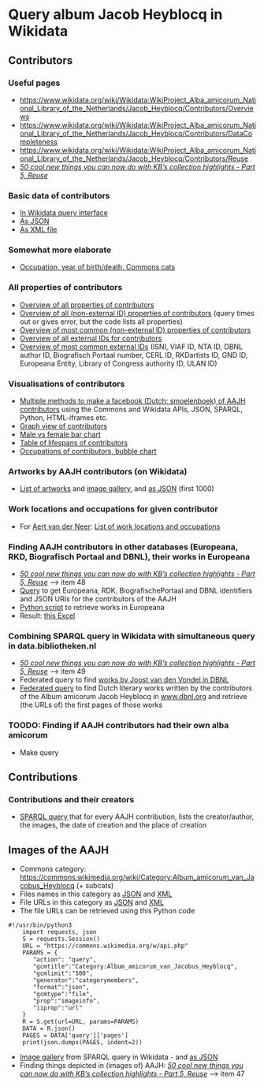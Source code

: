 # Query album Jacob Heyblocq in Wikidata

## Contributors

### Useful pages
* https://www.wikidata.org/wiki/Wikidata:WikiProject_Alba_amicorum_National_Library_of_the_Netherlands/Jacob_Heyblocq/Contributors/Overviews
* https://www.wikidata.org/wiki/Wikidata:WikiProject_Alba_amicorum_National_Library_of_the_Netherlands/Jacob_Heyblocq/Contributors/DataCompleteness
* https://www.wikidata.org/wiki/Wikidata:WikiProject_Alba_amicorum_National_Library_of_the_Netherlands/Jacob_Heyblocq/Contributors/Reuse
* _[50 cool new things you can now do with KB’s collection highlights - Part 5, Reuse](https://kbnlwikimedia.github.io/KBCollectionHighlights/stories/Cool%20new%20things%20you%20can%20now%20do%20with%20the%20KB's%20collection%20highlights/Part%205%2C%20Reuse.html)_

### Basic data of contributors
* [In Wikidata query interface](https://w.wiki/497z) 
* [As JSON](https://query.wikidata.org/sparql?query=SELECT%20DISTINCT%20%3Fperson%20%3FpersonLabel%20%3FpersonDescription%20%3Fgender%20%3Fimage%20WHERE%20{%20%0A%20%20%3Fperson%20wdt%3AP31%20wd%3AQ5%3B%0A%20%20%20%20%20%20%20%20%20%20wdt%3AP21%20%3Fgender%3B%0A%20%20%20%20%20%20%20%20%20%20wdt%3AP3919%20wd%3AQ72752496.%20%23%20contributed%20to%20creative%20work%20(P3919)%20Album%20amicorum%20of%20Jacob%20Heyblocq%20(Q72752496)%0A%20%20OPTIONAL{%3Fperson%20wdt%3AP18%20%3Fimage.}%0A%20%20SERVICE%20wikibase%3Alabel%20{%20bd%3AserviceParam%20wikibase%3Alanguage%20%22en%2Cnl%22.%20}%0A%20%20%20%0A}%20%0AORDER%20BY%20%3Fperson&format=json)
* [As XML file](https://query.wikidata.org/sparql?query=SELECT%20DISTINCT%20%3Fperson%20%3FpersonLabel%20%3FpersonDescription%20%3Fgender%20%3Fimage%20WHERE%20{%20%0A%20%20%3Fperson%20wdt%3AP31%20wd%3AQ5%3B%0A%20%20%20%20%20%20%20%20%20%20wdt%3AP21%20%3Fgender%3B%0A%20%20%20%20%20%20%20%20%20%20wdt%3AP3919%20wd%3AQ72752496.%20%23%20contributed%20to%20creative%20work%20(P3919)%20Album%20amicorum%20of%20Jacob%20Heyblocq%20(Q72752496)%0A%20%20OPTIONAL{%3Fperson%20wdt%3AP18%20%3Fimage.}%0A%20%20SERVICE%20wikibase%3Alabel%20{%20bd%3AserviceParam%20wikibase%3Alanguage%20%22en%2Cnl%22.%20}%0A%20%20%20%0A}%20%0AORDER%20BY%20%3Fperson&format=xml)

### Somewhat more elaborate 
* [Occupation, year of birth/death, Commons cats](https://w.wiki/498z)

### All properties of contributors
* [Overview of all properties of contributors](https://w.wiki/F7u)
* [Overview of all (non-external ID) properties of contributors](https://query.wikidata.org/#%23Overview%20of%20all%20non-external%20ID%20properties%20of%20contributors%20the%20AA%20JH%0ASELECT%20DISTINCT%20%2a%0A%0AWHERE%20%7B%20%0A%20%20BIND%28wd%3AQ72752496%20as%20%3Falbum%29%0A%20%20%3Falbum%20wdt%3AP767%20%3Fcontributor.%0A%0AOPTIONAL%7B%3Fcontributor%20wdt%3AP31%20%3Fp31.%7D%20%23instance%20of%0AOPTIONAL%7B%3Fcontributor%20wdt%3AP101%20%3Fp101.%7D%20%23field%20of%20work%0AOPTIONAL%7B%3Fcontributor%20wdt%3AP103%20%3Fp103.%7D%20%23native%20language%0AOPTIONAL%7B%3Fcontributor%20wdt%3AP106%20%3Fp106.%7D%20%23occupation%0AOPTIONAL%7B%3Fcontributor%20wdt%3AP108%20%3Fp108.%7D%20%23employer%0AOPTIONAL%7B%3Fcontributor%20wdt%3AP109%20%3Fp109.%7D%20%23signature%0AOPTIONAL%7B%3Fcontributor%20wdt%3AP119%20%3Fp119.%7D%20%23place%20of%20burial%0AOPTIONAL%7B%3Fcontributor%20wdt%3AP135%20%3Fp135.%7D%20%23movement%0AOPTIONAL%7B%3Fcontributor%20wdt%3AP136%20%3Fp136.%7D%20%23genre%0AOPTIONAL%7B%3Fcontributor%20wdt%3AP140%20%3Fp140.%7D%20%23religion%0AOPTIONAL%7B%3Fcontributor%20wdt%3AP172%20%3Fp172.%7D%20%23ethnic%20group%0AOPTIONAL%7B%3Fcontributor%20wdt%3AP18%20%3Fp18.%7D%20%23image%0AOPTIONAL%7B%3Fcontributor%20wdt%3AP184%20%3Fp184.%7D%20%23doctoral%20advisor%0AOPTIONAL%7B%3Fcontributor%20wdt%3AP185%20%3Fp185.%7D%20%23doctoral%20student%0AOPTIONAL%7B%3Fcontributor%20wdt%3AP19%20%3Fp19.%7D%20%23place%20of%20birth%0AOPTIONAL%7B%3Fcontributor%20wdt%3AP20%20%3Fp20.%7D%20%23place%20of%20death%0AOPTIONAL%7B%3Fcontributor%20wdt%3AP21%20%3Fp21.%7D%20%23sex%20or%20gender%0AOPTIONAL%7B%3Fcontributor%20wdt%3AP22%20%3Fp22.%7D%20%23father%0AOPTIONAL%7B%3Fcontributor%20wdt%3AP25%20%3Fp25.%7D%20%23mother%0AOPTIONAL%7B%3Fcontributor%20wdt%3AP26%20%3Fp26.%7D%20%23spouse%0AOPTIONAL%7B%3Fcontributor%20wdt%3AP27%20%3Fp27.%7D%20%23country%20of%20citizenship%0AOPTIONAL%7B%3Fcontributor%20wdt%3AP39%20%3Fp39.%7D%20%23position%20held%0AOPTIONAL%7B%3Fcontributor%20wdt%3AP40%20%3Fp40.%7D%20%23child%0AOPTIONAL%7B%3Fcontributor%20wdt%3AP69%20%3Fp69.%7D%20%23educated%20at%0AOPTIONAL%7B%3Fcontributor%20wdt%3AP91%20%3Fp91.%7D%20%23sexual%20orientation%0AOPTIONAL%7B%3Fcontributor%20wdt%3AP1038%20%3Fp1038.%7D%20%23relative%0AOPTIONAL%7B%3Fcontributor%20wdt%3AP1066%20%3Fp1066.%7D%20%23student%20of%0AOPTIONAL%7B%3Fcontributor%20wdt%3AP1299%20%3Fp1299.%7D%20%23depicted%20by%0AOPTIONAL%7B%3Fcontributor%20wdt%3AP1303%20%3Fp1303.%7D%20%23instrument%0AOPTIONAL%7B%3Fcontributor%20wdt%3AP1317%20%3Fp1317.%7D%20%23floruit%0AOPTIONAL%7B%3Fcontributor%20wdt%3AP1343%20%3Fp1343.%7D%20%23described%20by%20source%0AOPTIONAL%7B%3Fcontributor%20wdt%3AP1412%20%3Fp1412.%7D%20%23languages%20spoken%2C%20written%20or%20signed%0AOPTIONAL%7B%3Fcontributor%20wdt%3AP1472%20%3Fp1472.%7D%20%23Commons%20Creator%20page%0AOPTIONAL%7B%3Fcontributor%20wdt%3AP1477%20%3Fp1477.%7D%20%23birth%20name%0AOPTIONAL%7B%3Fcontributor%20wdt%3AP1559%20%3Fp1559.%7D%20%23name%20in%20native%20language%0AOPTIONAL%7B%3Fcontributor%20wdt%3AP1636%20%3Fp1636.%7D%20%23date%20of%20baptism%20in%20early%20childhood%0AOPTIONAL%7B%3Fcontributor%20wdt%3AP1813%20%3Fp1813.%7D%20%23short%20name%0AOPTIONAL%7B%3Fcontributor%20wdt%3AP1889%20%3Fp1889.%7D%20%23different%20from%0AOPTIONAL%7B%3Fcontributor%20wdt%3AP1971%20%3Fp1971.%7D%20%23number%20of%20children%0AOPTIONAL%7B%3Fcontributor%20wdt%3AP2579%20%3Fp2579.%7D%20%23studied%20by%0AOPTIONAL%7B%3Fcontributor%20wdt%3AP279%20%3Fp279.%7D%20%23subclass%20of%0AOPTIONAL%7B%3Fcontributor%20wdt%3AP3373%20%3Fp3373.%7D%20%23sibling%0AOPTIONAL%7B%3Fcontributor%20wdt%3AP3919%20%3Fp3919.%7D%20%23contributed%20to%20creative%20work%0AOPTIONAL%7B%3Fcontributor%20wdt%3AP443%20%3Fp443.%7D%20%23pronunciation%20audio%0AOPTIONAL%7B%3Fcontributor%20wdt%3AP451%20%3Fp451.%7D%20%23partner%0AOPTIONAL%7B%3Fcontributor%20wdt%3AP463%20%3Fp463.%7D%20%23member%20of%0AOPTIONAL%7B%3Fcontributor%20wdt%3AP512%20%3Fp512.%7D%20%23academic%20degree%0AOPTIONAL%7B%3Fcontributor%20wdt%3AP551%20%3Fp551.%7D%20%23residence%0AOPTIONAL%7B%3Fcontributor%20wdt%3AP569%20%3Fp569.%7D%20%23date%20of%20birth%0AOPTIONAL%7B%3Fcontributor%20wdt%3AP570%20%3Fp570.%7D%20%23date%20of%20death%0AOPTIONAL%7B%3Fcontributor%20wdt%3AP6275%20%3Fp6275.%7D%20%23copyright%20representative%0AOPTIONAL%7B%3Fcontributor%20wdt%3AP6379%20%3Fp6379.%7D%20%23has%20works%20in%20the%20collection%0AOPTIONAL%7B%3Fcontributor%20wdt%3AP734%20%3Fp734.%7D%20%23family%20name%0AOPTIONAL%7B%3Fcontributor%20wdt%3AP735%20%3Fp735.%7D%20%23given%20name%0AOPTIONAL%7B%3Fcontributor%20wdt%3AP7763%20%3Fp7763.%7D%20%23copyright%20status%20as%20a%20creator%0AOPTIONAL%7B%3Fcontributor%20wdt%3AP800%20%3Fp800.%7D%20%23notable%20work%0AOPTIONAL%7B%3Fcontributor%20wdt%3AP802%20%3Fp802.%7D%20%23student%0AOPTIONAL%7B%3Fcontributor%20wdt%3AP910%20%3Fp910.%7D%20%23topic%27s%20main%20category%0AOPTIONAL%7B%3Fcontributor%20wdt%3AP935%20%3Fp935.%7D%20%23Commons%20gallery%0AOPTIONAL%7B%3Fcontributor%20wdt%3AP937%20%3Fp937.%7D%20%23work%20location%0AOPTIONAL%7B%3Fcontributor%20wdt%3AP973%20%3Fp973.%7D%20%23described%20at%20URL%0AOPTIONAL%7B%3Fcontributor%20wdt%3AP373%20%3Fp373.%7D%20%23Commons%20category%0A%0A%0A%20%20SERVICE%20wikibase%3Alabel%20%7B%20bd%3AserviceParam%20wikibase%3Alanguage%20%22en%22.%7D%0A%0A%7D%20%0AORDER%20BY%20%3Fcontributor%20) (query times out or gives error, but the code lists all properties)
* [Overview of most common (non-external ID) properties of contributors](https://query.wikidata.org/#%23Overview%20of%20most%20relevant%20%28non-external%20ID%29%20properties%20of%20contributors%20the%20AA%20JH%0ASELECT%20DISTINCT%20%3Fcontributor%20%3FcontributorLabel%0A%28GROUP_CONCAT%28DISTINCT%20%3Fp31Label%20%20%3B%20separator%20%3D%20%22%20--%20%22%29%20as%20%3FisA%29%0A%23%28GROUP_CONCAT%28DISTINCT%20%3Fp279Label%20%20%3B%20separator%20%3D%20%22%20--%20%22%29%20as%20%3FsubclassOf%29%20%0A%28GROUP_CONCAT%28DISTINCT%20%3Fp21Label%20%20%3B%20separator%20%3D%20%22%20--%20%22%29%20as%20%3Fgender%29%0A%28GROUP_CONCAT%28DISTINCT%20%3Fp27Label%20%20%3B%20separator%20%3D%20%22%20--%20%22%29%20as%20%3Fcountry%29%20%20%0A%28GROUP_CONCAT%28DISTINCT%20%3Fp1559Label%20%20%3B%20separator%20%3D%20%22%20--%20%22%29%20as%20%3FnameNative%29%20%20%0A%28GROUP_CONCAT%28DISTINCT%20%3Fp569Label%20%20%3B%20separator%20%3D%20%22%20--%20%22%29%20as%20%3Fbirthdate%29%20%0A%28GROUP_CONCAT%28DISTINCT%20%3Fp570Label%20%20%3B%20separator%20%3D%20%22%20--%20%22%29%20as%20%3Fdeathdate%29%20%0A%28GROUP_CONCAT%28DISTINCT%20%3Fp19Label%20%20%3B%20separator%20%3D%20%22%20--%20%22%29%20as%20%3Fbirthplace%29%0A%28GROUP_CONCAT%28DISTINCT%20%3Fp20Label%20%20%3B%20separator%20%3D%20%22%20--%20%22%29%20as%20%3Fdeathplace%29%20%0A%28GROUP_CONCAT%28DISTINCT%20%3Fp3919Label%20%20%3B%20separator%20%3D%20%22%20--%20%22%29%20as%20%3FcontributedToCreativeWork%29%20%20%0A%28GROUP_CONCAT%28DISTINCT%20%3Fp973Label%20%20%3B%20separator%20%3D%20%22%20--%20%22%29%20as%20%3FdescribedAtURL%29%20%20%0A%0A%0AWHERE%20%7B%20%0A%20%20BIND%28wd%3AQ72752496%20as%20%3Falbum%29%0A%20%20%3Falbum%20wdt%3AP767%20%3Fcontributor.%0A%0AOPTIONAL%7B%3Fcontributor%20wdt%3AP31%20%3Fp31.%7D%20%23instance%20of%0A%23OPTIONAL%7B%3Fcontributor%20wdt%3AP279%20%3Fp279.%7D%20%23subclass%20of%20%20%0AOPTIONAL%7B%3Fcontributor%20wdt%3AP21%20%3Fp21.%7D%20%23sex%20or%20gender%0AOPTIONAL%7B%3Fcontributor%20wdt%3AP27%20%3Fp27.%7D%20%23country%20of%20citizenship%0AOPTIONAL%7B%3Fcontributor%20wdt%3AP1559%20%3Fp1559.%7D%20%23name%20in%20native%20language%0AOPTIONAL%7B%3Fcontributor%20wdt%3AP569%20%3Fp569.%7D%20%23date%20of%20birth%0AOPTIONAL%7B%3Fcontributor%20wdt%3AP570%20%3Fp570.%7D%20%23date%20of%20death%20%20%0AOPTIONAL%7B%3Fcontributor%20wdt%3AP19%20%3Fp19.%7D%20%23place%20of%20birth%0AOPTIONAL%7B%3Fcontributor%20wdt%3AP20%20%3Fp20.%7D%20%23place%20of%20death%0AOPTIONAL%7B%3Fcontributor%20wdt%3AP3919%20%3Fp3919.%7D%20%23contributed%20to%20creative%20work%0AOPTIONAL%7B%3Fcontributor%20wdt%3AP973%20%3Fp973.%7D%20%23described%20at%20URL%20%20%0A%0A%23The%20properties%20below%20are%20less%20relevant%20for%20now%0A%20%20%0A%23OPTIONAL%7B%3Fcontributor%20wdt%3AP1477%20%3Fp1477.%7D%20%23birth%20name%0A%23OPTIONAL%7B%3Fcontributor%20wdt%3AP91%20%3Fp91.%7D%20%23sexual%20orientation%0A%23OPTIONAL%7B%3Fcontributor%20wdt%3AP1636%20%3Fp1636.%7D%20%23date%20of%20baptism%20in%20early%20childhood%0A%23OPTIONAL%7B%3Fcontributor%20wdt%3AP119%20%3Fp119.%7D%20%23place%20of%20burial%0A%23OPTIONAL%7B%3Fcontributor%20wdt%3AP734%20%3Fp734.%7D%20%23family%20name%0A%23OPTIONAL%7B%3Fcontributor%20wdt%3AP735%20%3Fp735.%7D%20%23given%20name%0A%0A%23OPTIONAL%7B%3Fcontributor%20wdt%3AP1813%20%3Fp1813.%7D%20%23short%20name%0A%23OPTIONAL%7B%3Fcontributor%20wdt%3AP109%20%3Fp109.%7D%20%23signature%0A%23OPTIONAL%7B%3Fcontributor%20wdt%3AP443%20%3Fp443.%7D%20%23pronunciation%20audio%0A%20%20%0A%23OPTIONAL%7B%3Fcontributor%20wdt%3AP103%20%3Fp103.%7D%20%23native%20language%0A%23OPTIONAL%7B%3Fcontributor%20wdt%3AP1412%20%3Fp1412.%7D%20%23languages%20spoken%2C%20written%20or%20signed%20%20%0A%0A%23OPTIONAL%7B%3Fcontributor%20wdt%3AP22%20%3Fp22.%7D%20%23father%0A%23OPTIONAL%7B%3Fcontributor%20wdt%3AP25%20%3Fp25.%7D%20%23mother%0A%23OPTIONAL%7B%3Fcontributor%20wdt%3AP26%20%3Fp26.%7D%20%23spouse%20%20%0A%23OPTIONAL%7B%3Fcontributor%20wdt%3AP40%20%3Fp40.%7D%20%23child%0A%23OPTIONAL%7B%3Fcontributor%20wdt%3AP1971%20%3Fp1971.%7D%20%23number%20of%20children%20%20%0A%23OPTIONAL%7B%3Fcontributor%20wdt%3AP3373%20%3Fp3373.%7D%20%23sibling%0A%23OPTIONAL%7B%3Fcontributor%20wdt%3AP451%20%3Fp451.%7D%20%23partner%0A%23OPTIONAL%7B%3Fcontributor%20wdt%3AP1038%20%3Fp1038.%7D%20%23relative%0A%20%20%0A%23OPTIONAL%7B%3Fcontributor%20wdt%3AP551%20%3Fp551.%7D%20%23residence%20%20%0A%20%20%0A%23OPTIONAL%7B%3Fcontributor%20wdt%3AP101%20%3Fp101.%7D%20%23field%20of%20work%0A%23OPTIONAL%7B%3Fcontributor%20wdt%3AP106%20%3Fp106.%7D%20%23occupation%0A%23OPTIONAL%7B%3Fcontributor%20wdt%3AP108%20%3Fp108.%7D%20%23employer%0A%23OPTIONAL%7B%3Fcontributor%20wdt%3AP39%20%3Fp39.%7D%20%23position%20held%0A%23OPTIONAL%7B%3Fcontributor%20wdt%3AP937%20%3Fp937.%7D%20%23work%20location%0A%0A%23OPTIONAL%7B%3Fcontributor%20wdt%3AP135%20%3Fp135.%7D%20%23movement%0A%23OPTIONAL%7B%3Fcontributor%20wdt%3AP136%20%3Fp136.%7D%20%23genre%0A%23OPTIONAL%7B%3Fcontributor%20wdt%3AP140%20%3Fp140.%7D%20%23religion%0A%23OPTIONAL%7B%3Fcontributor%20wdt%3AP172%20%3Fp172.%7D%20%23ethnic%20group%0A%23OPTIONAL%7B%3Fcontributor%20wdt%3AP463%20%3Fp463.%7D%20%23member%20of%0A%0A%23OPTIONAL%7B%3Fcontributor%20wdt%3AP69%20%3Fp69.%7D%20%23educated%20at%0A%23OPTIONAL%7B%3Fcontributor%20wdt%3AP512%20%3Fp512.%7D%20%23academic%20degree%0A%23OPTIONAL%7B%3Fcontributor%20wdt%3AP184%20%3Fp184.%7D%20%23doctoral%20advisor%0A%23OPTIONAL%7B%3Fcontributor%20wdt%3AP185%20%3Fp185.%7D%20%23doctoral%20student%0A%23OPTIONAL%7B%3Fcontributor%20wdt%3AP1066%20%3Fp1066.%7D%20%23student%20of%0A%23OPTIONAL%7B%3Fcontributor%20wdt%3AP802%20%3Fp802.%7D%20%23student%0A%0A%23OPTIONAL%7B%3Fcontributor%20wdt%3AP1343%20%3Fp1343.%7D%20%23described%20by%20source%20%20%0A%23OPTIONAL%7B%3Fcontributor%20wdt%3AP1299%20%3Fp1299.%7D%20%23depicted%20by%0A%23OPTIONAL%7B%3Fcontributor%20wdt%3AP2579%20%3Fp2579.%7D%20%23studied%20by%0A%0A%23OPTIONAL%7B%3Fcontributor%20wdt%3AP1317%20%3Fp1317.%7D%20%23floruit%0A%23OPTIONAL%7B%3Fcontributor%20wdt%3AP800%20%3Fp800.%7D%20%23notable%20work%0A%0A%23OPTIONAL%7B%3Fcontributor%20wdt%3AP6275%20%3Fp6275.%7D%20%23copyright%20representative%0A%23OPTIONAL%7B%3Fcontributor%20wdt%3AP6379%20%3Fp6379.%7D%20%23has%20works%20in%20the%20collection%0A%23OPTIONAL%7B%3Fcontributor%20wdt%3AP7763%20%3Fp7763.%7D%20%23copyright%20status%20as%20a%20creator%0A%0A%23OPTIONAL%7B%3Fcontributor%20wdt%3AP1303%20%3Fp1303.%7D%20%23instrument%20%20%0A%20%20%0A%23OPTIONAL%7B%3Fcontributor%20wdt%3AP910%20%3Fp910.%7D%20%23topic%27s%20main%20category%0A%23OPTIONAL%7B%3Fcontributor%20wdt%3AP1889%20%3Fp1889.%7D%20%23different%20from%0A%20%20%0A%23OPTIONAL%7B%3Fcontributor%20wdt%3AP1472%20%3Fp1472.%7D%20%23Commons%20Creator%20page%20%20%0A%23OPTIONAL%7B%3Fcontributor%20wdt%3AP373%20%3Fp373.%7D%20%23Commons%20category%0A%23OPTIONAL%7B%3Fcontributor%20wdt%3AP935%20%3Fp935.%7D%20%23Commons%20gallery%20%20%0A%0A%0ASERVICE%20wikibase%3Alabel%20%7B%20bd%3AserviceParam%20wikibase%3Alanguage%20%22%5BAUTO_LANGUAGE%5D%2Cen%22.%20%0A%20%20%20%20%20%20%20%20%20%20%20%20%20%20%20%20%20%20%20%20%20%20%20%20%3Fcontributor%20rdfs%3Alabel%20%3FcontributorLabel.%0A%20%20%20%20%20%20%20%20%20%20%20%20%20%20%20%20%20%20%20%20%20%20%20%20%3Fp31%20rdfs%3Alabel%20%3Fp31Label.%20%23instance%20of%0A%20%20%20%20%20%20%20%20%20%20%20%20%20%20%20%20%20%20%20%20%20%20%20%20%3Fp279%20rdfs%3Alabel%20%3Fp279Label.%20%23subclass%20of%20%20%0A%20%20%20%20%20%20%20%20%20%20%20%20%20%20%20%20%20%20%20%20%20%20%20%20%3Fp21%20rdfs%3Alabel%20%3Fp21Label.%20%23sex%20or%20gender%0A%20%20%20%20%20%20%20%20%20%20%20%20%20%20%20%20%20%20%20%20%20%20%20%20%3Fp18%20rdfs%3Alabel%20%3Fp18Label.%20%23image%0A%20%20%20%20%20%20%20%20%20%20%20%20%20%20%20%20%20%20%20%20%20%20%20%20%3Fp27%20rdfs%3Alabel%20%3Fp27Label.%20%23country%20of%20citizenship%0A%20%20%20%20%20%20%20%20%20%20%20%20%20%20%20%20%20%20%20%20%20%20%20%20%3Fp1559%20rdfs%3Alabel%20%3Fp1559Label.%20%23name%20in%20native%20language%0A%20%20%20%20%20%20%20%20%20%20%20%20%20%20%20%20%20%20%20%20%20%20%20%20%3Fp569%20rdfs%3Alabel%20%3Fp569Label.%20%23date%20of%20birth%0A%20%20%20%20%20%20%20%20%20%20%20%20%20%20%20%20%20%20%20%20%20%20%20%20%3Fp570%20rdfs%3Alabel%20%3Fp570Label.%20%23date%20of%20death%20%20%0A%20%20%20%20%20%20%20%20%20%20%20%20%20%20%20%20%20%20%20%20%20%20%20%20%3Fp19%20rdfs%3Alabel%20%3Fp19Label.%20%23place%20of%20birth%0A%20%20%20%20%20%20%20%20%20%20%20%20%20%20%20%20%20%20%20%20%20%20%20%20%3Fp20%20rdfs%3Alabel%20%3Fp20Label.%20%23place%20of%20death%0A%20%20%20%20%20%20%20%20%20%20%20%20%20%20%20%20%20%20%20%20%20%20%20%20%3Fp3919%20rdfs%3Alabel%20%3Fp3919Label.%20%23contributed%20to%20creative%20work%0A%20%20%20%20%20%20%20%20%20%20%20%20%20%20%20%20%20%20%20%20%20%20%20%20%3Fp973%20rdfs%3Alabel%20%3Fp973Label.%20%23described%20at%20URL%20%0A%20%20%20%20%20%20%20%20%20%20%20%20%20%20%20%20%20%20%20%20%20%20%20%20%20%7D%0A%0A%7D%20%0AGROUP%20BY%20%3Fcontributor%20%3FcontributorLabel%0AORDER%20BY%20%3Fcontributor%20)
* [Overview of all external IDs for contributors](https://query.wikidata.org/#%23Overview%20of%20all%20registered%20external%20identifier%20values%20for%20contributors%20to%20the%20AA%20JH%0ASELECT%20DISTINCT%20%2a%0AWHERE%20%7B%20%0A%20%20BIND%28wd%3AQ72752496%20as%20%3Falbum%29%0A%20%20%3Falbum%20wdt%3AP767%20%3Fcontributor.%0A%20%20%23MINUS%20%7B%3Fcontributor%20wdt%3AP1006%20%2206866558X%22%7D%20%23Excluding%20Rembrandt%0A%0A%20%20OPTIONAL%7B%3Fcontributor%20wdt%3AP213%20%3F213.%7D%20%23ISNI%0A%20%20OPTIONAL%7B%3Fcontributor%20wdt%3AP214%20%3F214.%7D%20%23VIAF%20ID%0A%20%20OPTIONAL%7B%3Fcontributor%20wdt%3AP227%20%3F227.%7D%20%23GND%20ID%0A%20%20OPTIONAL%7B%3Fcontributor%20wdt%3AP244%20%3F244.%7D%20%23Library%20of%20Congress%20authority%20ID%0A%20%20OPTIONAL%7B%3Fcontributor%20wdt%3AP245%20%3F245.%7D%20%23ULAN%20ID%0A%20%20OPTIONAL%7B%3Fcontributor%20wdt%3AP1005%20%3F1005.%7D%20%23Portuguese%20National%20Library%20ID%0A%20%20OPTIONAL%7B%3Fcontributor%20wdt%3AP1006%20%3F1006.%7D%20%23NTA%20ID%0A%20%20OPTIONAL%7B%3Fcontributor%20wdt%3AP1015%20%3F1015.%7D%20%23NORAF%20ID%0A%20%20OPTIONAL%7B%3Fcontributor%20wdt%3AP1017%20%3F1017.%7D%20%23BAV%20ID%0A%20%20OPTIONAL%7B%3Fcontributor%20wdt%3AP1138%20%3F1138.%7D%20%23Kunstindeks%20Danmark%20Artist%20ID%0A%20%20OPTIONAL%7B%3Fcontributor%20wdt%3AP1150%20%3F1150.%7D%20%23Regensburg%20Classification%0A%20%20OPTIONAL%7B%3Fcontributor%20wdt%3AP1207%20%3F1207.%7D%20%23NUKAT%20ID%0A%20%20OPTIONAL%7B%3Fcontributor%20wdt%3AP1233%20%3F1233.%7D%20%23ISFDB%20author%20ID%0A%20%20OPTIONAL%7B%3Fcontributor%20wdt%3AP1248%20%3F1248.%7D%20%23KulturNav-ID%0A%20%20OPTIONAL%7B%3Fcontributor%20wdt%3AP1263%20%3F1263.%7D%20%23NNDB%20people%20ID%0A%20%20OPTIONAL%7B%3Fcontributor%20wdt%3AP1273%20%3F1273.%7D%20%23CANTIC%20ID%0A%20%20OPTIONAL%7B%3Fcontributor%20wdt%3AP1280%20%3F1280.%7D%20%23CONOR%20ID%0A%20%20OPTIONAL%7B%3Fcontributor%20wdt%3AP1296%20%3F1296.%7D%20%23Gran%20Enciclop%C3%A8dia%20Catalana%20ID%0A%20%20OPTIONAL%7B%3Fcontributor%20wdt%3AP1315%20%3F1315.%7D%20%23NLA%20Trove%20ID%0A%20%20OPTIONAL%7B%3Fcontributor%20wdt%3AP1367%20%3F1367.%7D%20%23Art%20UK%20artist%20ID%0A%20%20OPTIONAL%7B%3Fcontributor%20wdt%3AP1415%20%3F1415.%7D%20%23Oxford%20Dictionary%20of%20National%20Biography%20ID%0A%20%20OPTIONAL%7B%3Fcontributor%20wdt%3AP1417%20%3F1417.%7D%20%23Encyclop%C3%A6dia%20Britannica%20Online%20ID%0A%20%20OPTIONAL%7B%3Fcontributor%20wdt%3AP1422%20%3F1422.%7D%20%23Sandrart.net%20person%20ID%0A%20%20OPTIONAL%7B%3Fcontributor%20wdt%3AP1430%20%3F1430.%7D%20%23OpenPlaques%20subject%20ID%0A%20%20OPTIONAL%7B%3Fcontributor%20wdt%3AP1463%20%3F1463.%7D%20%23PRDL%20Author%20ID%0A%20%20OPTIONAL%7B%3Fcontributor%20wdt%3AP1473%20%3F1473.%7D%20%23Nupill%20Literatura%20Digital%20-%20Author%0A%20%20OPTIONAL%7B%3Fcontributor%20wdt%3AP1556%20%3F1556.%7D%20%23zbMATH%20author%20ID%0A%20%20OPTIONAL%7B%3Fcontributor%20wdt%3AP1580%20%20%3F1580.%7D%23University%20of%20Barcelona%20authority%20ID%0A%20%20OPTIONAL%7B%3Fcontributor%20wdt%3AP1615%20%3F1615.%7D%20%23CLARA-ID%0A%20%20OPTIONAL%7B%3Fcontributor%20wdt%3AP1695%20%3F1695.%7D%20%23NLPID%20%28unique%29%0A%20%20OPTIONAL%7B%3Fcontributor%20wdt%3AP1711%20%3F1711.%7D%20%23British%20Museum%20person-institution%0A%20%20OPTIONAL%7B%3Fcontributor%20wdt%3AP1741%20%3F1741.%7D%20%23GTAA%20ID%0A%20%20OPTIONAL%7B%3Fcontributor%20wdt%3AP1788%20%3F1788.%7D%20%23DVN%20ID%0A%20%20OPTIONAL%7B%3Fcontributor%20wdt%3AP1795%20%3F1795.%7D%20%23Smithsonian%20American%20Art%20Museum%20person%2Finstitution%20ID%0A%20%20OPTIONAL%7B%3Fcontributor%20wdt%3AP1802%20%3F1802.%7D%20%23EMLO%20person%20ID%0A%20%20OPTIONAL%7B%3Fcontributor%20wdt%3AP1816%20%3F1816.%7D%20%23National%20Portrait%20Gallery%20%28London%29%20person%20ID%0A%20%20OPTIONAL%7B%3Fcontributor%20wdt%3AP1819%20%3F1819.%7D%20%23genealogics.org%20person%20ID%0A%20%20OPTIONAL%7B%3Fcontributor%20wdt%3AP1842%20%3F1842.%7D%20%23Global%20Anabaptist%20Mennonite%20Encyclopedia%20Online%20ID%0A%20%20OPTIONAL%7B%3Fcontributor%20wdt%3AP1871%20%3F1871.%7D%20%23CERL%20ID%0A%20%20OPTIONAL%7B%3Fcontributor%20wdt%3AP1882%20%3F1882.%7D%20%23Web%20Gallery%20of%20Art%20ID%0A%20%20OPTIONAL%7B%3Fcontributor%20wdt%3AP1899%20%3F1899.%7D%20%23LibriVox%20author%20ID%0A%20%20OPTIONAL%7B%3Fcontributor%20wdt%3AP1901%20%3F1901.%7D%20%23BALaT%20person%2Forganisation%20id%0A%20%20OPTIONAL%7B%3Fcontributor%20wdt%3AP1938%20%3F1938.%7D%20%23Project%20Gutenberg%20author%20ID%0A%20%20OPTIONAL%7B%3Fcontributor%20wdt%3AP1953%20%3F1953.%7D%20%23Discogs%20artist%20ID%0A%20%20OPTIONAL%7B%3Fcontributor%20wdt%3AP2011%20%3F2011.%7D%20%23Cooper-Hewitt%20Person%20ID%0A%20%20OPTIONAL%7B%3Fcontributor%20wdt%3AP2016%20%3F2016.%7D%20%23Catalogus%20Professorum%20Academiae%20Groninganae%20id%0A%20%20OPTIONAL%7B%3Fcontributor%20wdt%3AP2018%20%3F2018.%7D%20%23Teuchos%20ID%0A%20%20OPTIONAL%7B%3Fcontributor%20wdt%3AP2041%20%3F2041.%7D%20%23National%20Gallery%20of%20Victoria%20artist%20ID%0A%20%20OPTIONAL%7B%3Fcontributor%20wdt%3AP2042%20%3F2042.%7D%20%23Artsy%20artist%20ID%0A%20%20OPTIONAL%7B%3Fcontributor%20wdt%3AP2163%20%3F2163.%7D%20%23FAST%20ID%0A%20%20OPTIONAL%7B%3Fcontributor%20wdt%3AP2174%20%3F2174.%7D%20%23Museum%20of%20Modern%20Art%20artist%20ID%0A%20%20OPTIONAL%7B%3Fcontributor%20wdt%3AP2188%20%3F2188.%7D%20%23BiblioNet%20author%20ID%0A%20%20OPTIONAL%7B%3Fcontributor%20wdt%3AP2252%20%3F2252.%7D%20%23National%20Gallery%20of%20Art%20artist%20ID%0A%20%20OPTIONAL%7B%3Fcontributor%20wdt%3AP2342%20%3F2342.%7D%20%23AGORHA%20person%2Finstitution%20ID%0A%20%20OPTIONAL%7B%3Fcontributor%20wdt%3AP2349%20%3F2349.%7D%20%23Stuttgart%20Database%20of%20Scientific%20Illustrators%20ID%0A%20%20OPTIONAL%7B%3Fcontributor%20wdt%3AP2381%20%3F2381.%7D%20%23Academic%20Tree%20ID%0A%20%20OPTIONAL%7B%3Fcontributor%20wdt%3AP2401%20%3F2401.%7D%20%23Six%20Degrees%20of%20Francis%20Bacon%20ID%0A%20%20OPTIONAL%7B%3Fcontributor%20wdt%3AP2431%20%3F2431.%7D%20%23Thyssen-Bornemisza%20artist%20ID%0A%20%20OPTIONAL%7B%3Fcontributor%20wdt%3AP2432%20%3F2432.%7D%20%23J.%20Paul%20Getty%20Museum%20artist%20id%0A%20%20OPTIONAL%7B%3Fcontributor%20wdt%3AP2435%20%3F2435.%7D%20%23PORT%20person%20ID%0A%20%20OPTIONAL%7B%3Fcontributor%20wdt%3AP2469%20%3F2469.%7D%20%23Theatricalia%20person%20ID%0A%20%20OPTIONAL%7B%3Fcontributor%20wdt%3AP2492%20%3F2492.%7D%20%23MTMT%20author%20ID%0A%20%20OPTIONAL%7B%3Fcontributor%20wdt%3AP2533%20%3F2533.%7D%20%23WomenWriters%20ID%0A%20%20OPTIONAL%7B%3Fcontributor%20wdt%3AP2538%20%3F2538.%7D%20%23Nationalmuseum%20Sweden%20artist%20ID%0A%20%20OPTIONAL%7B%3Fcontributor%20wdt%3AP2604%20%3F2604.%7D%20%23Kinopoisk%20person%20ID%0A%20%20OPTIONAL%7B%3Fcontributor%20wdt%3AP2639%20%3F2639.%7D%20%23Filmportal%20ID%0A%20%20OPTIONAL%7B%3Fcontributor%20wdt%3AP268%20%3F268.%7D%20%23Biblioth%C3%A8que%20nationale%20de%20France%20ID%0A%20%20OPTIONAL%7B%3Fcontributor%20wdt%3AP269%20%3F269.%7D%20%23SUDOC%20authorities%20ID%0A%20%20OPTIONAL%7B%3Fcontributor%20wdt%3AP271%20%3F271.%7D%20%23CiNii%20author%20ID%20%28books%29%0A%20%20OPTIONAL%7B%3Fcontributor%20wdt%3AP2741%20%3F2741.%7D%20%23Tate%20artist%20ID%0A%20%20OPTIONAL%7B%3Fcontributor%20wdt%3AP2799%20%3F2799.%7D%20%23BVMC%20person%20ID%0A%20%20OPTIONAL%7B%3Fcontributor%20wdt%3AP2843%20%3F2843.%7D%20%23Benezit%20ID%0A%20%20OPTIONAL%7B%3Fcontributor%20wdt%3AP2861%20%3F2861.%7D%20%23Leidse%20Hoogleraren%20ID%0A%20%20OPTIONAL%7B%3Fcontributor%20wdt%3AP2862%20%3F2862.%7D%20%23Catalogus%20Professorum%20Academiae%20Rheno-Traiectinae%20ID%0A%20%20OPTIONAL%7B%3Fcontributor%20wdt%3AP2886%20%3F2886.%7D%20%23Shakeosphere%20person%20ID%0A%20%20OPTIONAL%7B%3Fcontributor%20wdt%3AP2915%20%3F2915.%7D%20%23ECARTICO%20person%20ID%0A%20%20OPTIONAL%7B%3Fcontributor%20wdt%3AP2924%20%3F2924.%7D%20%23Great%20Russian%20Encyclopedia%20Online%20ID%0A%20%20OPTIONAL%7B%3Fcontributor%20wdt%3AP2949%20%3F2949.%7D%20%23WikiTree%20person%20ID%0A%20%20OPTIONAL%7B%3Fcontributor%20wdt%3AP2977%20%3F2977.%7D%20%23LBT%20person%20ID%0A%20%20OPTIONAL%7B%3Fcontributor%20wdt%3AP3029%20%3F3029.%7D%20%23UK%20National%20Archives%20ID%0A%20%20OPTIONAL%7B%3Fcontributor%20wdt%3AP3065%20%3F3065.%7D%20%23RERO%20ID%0A%20%20OPTIONAL%7B%3Fcontributor%20wdt%3AP3154%20%3F3154.%7D%20%23Runeberg%20author%20ID%0A%20%20OPTIONAL%7B%3Fcontributor%20wdt%3AP3219%20%3F3219.%7D%20%23Encyclop%C3%A6dia%20Universalis%20ID%0A%20%20OPTIONAL%7B%3Fcontributor%20wdt%3AP3222%20%3F3222.%7D%20%23NE.se%20ID%0A%20%20OPTIONAL%7B%3Fcontributor%20wdt%3AP3241%20%3F3241.%7D%20%23Catholic%20Encyclopedia%20ID%0A%20%20OPTIONAL%7B%3Fcontributor%20wdt%3AP3348%20%3F3348.%7D%20%23National%20Library%20of%20Greece%20ID%0A%20%20OPTIONAL%7B%3Fcontributor%20wdt%3AP3365%20%3F3365.%7D%20%23Treccani%20ID%0A%20%20OPTIONAL%7B%3Fcontributor%20wdt%3AP3372%20%3F3372.%7D%20%23Auckland%20Art%20Gallery%20artist%20ID%0A%20%20OPTIONAL%7B%3Fcontributor%20wdt%3AP3417%20%3F3417.%7D%20%23Quora%20topic%20ID%0A%20%20OPTIONAL%7B%3Fcontributor%20wdt%3AP3429%20%3F3429.%7D%20%23Electronic%20Enlightenment%20ID%0A%20%20OPTIONAL%7B%3Fcontributor%20wdt%3AP3430%20%3F3430.%7D%20%23SNAC%20Ark%20ID%0A%20%20OPTIONAL%7B%3Fcontributor%20wdt%3AP345%20%3F345.%7D%20%20%20%23IMDb%20ID%0A%20%20OPTIONAL%7B%3Fcontributor%20wdt%3AP349%20%3F349.%7D%20%20%20%23National%20Diet%20Library%20Auth%20ID%0A%20%20OPTIONAL%7B%3Fcontributor%20wdt%3AP3544%20%3F3544.%7D%20%23Te%20Papa%20person%20ID%0A%20%20OPTIONAL%7B%3Fcontributor%20wdt%3AP3569%20%3F3569.%7D%20%23Cultureel%20Woordenboek%20ID%0A%20%20OPTIONAL%7B%3Fcontributor%20wdt%3AP3603%20%3F3603.%7D%20%23Minneapolis%20Institute%20of%20Art%20constituent%20ID%0A%20%20OPTIONAL%7B%3Fcontributor%20wdt%3AP3630%20%3F3630.%7D%20%23Babelio%20author%20ID%0A%20%20OPTIONAL%7B%3Fcontributor%20wdt%3AP3762%20%3F3762.%7D%20%23openMLOL%20author%20ID%0A%20%20OPTIONAL%7B%3Fcontributor%20wdt%3AP3782%20%3F3782.%7D%20%23Artnet%20artist%20ID%0A%20%20OPTIONAL%7B%3Fcontributor%20wdt%3AP3888%20%3F3888.%7D%20%23Boijmans%20artist%20ID%0A%20%20OPTIONAL%7B%3Fcontributor%20wdt%3AP3919%20%3F3919.%7D%20%23contributed%20to%20creative%20work%0A%20%20OPTIONAL%7B%3Fcontributor%20wdt%3AP396%20%3F396.%7D%20%20%20%23SBN%20author%20ID%0A%20%20OPTIONAL%7B%3Fcontributor%20wdt%3AP3965%20%3F3965.%7D%20%23Bridgeman%20artist%20ID%0A%20%20OPTIONAL%7B%3Fcontributor%20wdt%3AP3987%20%3F3987.%7D%20%23SHARE%20Catalogue%20author%20ID%0A%20%20OPTIONAL%7B%3Fcontributor%20wdt%3AP4025%20%3F4025.%7D%20%23Pinakothek%20artist%20ID%0A%20%20OPTIONAL%7B%3Fcontributor%20wdt%3AP4081%20%3F4081.%7D%20%23BHL%20creator%20ID%0A%20%20OPTIONAL%7B%3Fcontributor%20wdt%3AP409%20%3F409.%7D%20%20%20%23Libraries%20Australia%20ID%0A%20%20OPTIONAL%7B%3Fcontributor%20wdt%3AP4145%20%3F4145.%7D%20%23Athenaeum%20person%20ID%0A%20%20OPTIONAL%7B%3Fcontributor%20wdt%3AP4169%20%3F4169.%7D%20%23YCBA%20agent%20ID%0A%20%20OPTIONAL%7B%3Fcontributor%20wdt%3AP4177%20%3F4177.%7D%20%23Finnish%20National%20Gallery%20artist%20ID%0A%20%20OPTIONAL%7B%3Fcontributor%20wdt%3AP4200%20%3F4200.%7D%20%23Christie%27s%20creator%20ID%0A%20%20OPTIONAL%7B%3Fcontributor%20wdt%3AP4223%20%3F4223.%7D%20%23Enciclopedia%20Italiana%20ID%0A%20%20OPTIONAL%7B%3Fcontributor%20wdt%3AP434%20%3F434.%7D%20%23MusicBrainz%20artist%20ID%0A%20%20OPTIONAL%7B%3Fcontributor%20wdt%3AP4342%20%3F4342.%7D%20%23Store%20norske%20leksikon%20ID%0A%20%20OPTIONAL%7B%3Fcontributor%20wdt%3AP4359%20%3F4359.%7D%20%23gravsted.dk%20ID%0A%20%20OPTIONAL%7B%3Fcontributor%20wdt%3AP4399%20%3F4399.%7D%20%23Enciclop%C3%A9dia%20Ita%C3%BA%20Cultural%20ID%0A%20%20OPTIONAL%7B%3Fcontributor%20wdt%3AP4431%20%3F4431.%7D%20%23Google%20Doodle%0A%20%20OPTIONAL%7B%3Fcontributor%20wdt%3AP4491%20%3F4491.%7D%20%23Isidore%20ID%0A%20%20OPTIONAL%7B%3Fcontributor%20wdt%3AP4539%20%3F4539.%7D%20%23Collective%20Biographies%20of%20Women%20ID%0A%20%20OPTIONAL%7B%3Fcontributor%20wdt%3AP4553%20%3F4553.%7D%20%23RA%20Collections%20ID%0A%20%20OPTIONAL%7B%3Fcontributor%20wdt%3AP4563%20%3F4563.%7D%20%23Art%20Museum%20of%20Estonia%20artist%20ID%0A%20%20OPTIONAL%7B%3Fcontributor%20wdt%3AP4581%20%3F4581.%7D%20%23St%C3%A4del%20Museum%20artist%20ID%0A%20%20OPTIONAL%7B%3Fcontributor%20wdt%3AP4629%20%3F4629.%7D%20%23Online%20Books%20Page%20author%20ID%0A%20%20OPTIONAL%7B%3Fcontributor%20wdt%3AP4808%20%3F4808.%7D%20%23Royal%20Academy%20new%20identifier%0A%20%20OPTIONAL%7B%3Fcontributor%20wdt%3AP4823%20%3F4823.%7D%20%23American%20National%20Biography%20ID%0A%20%20OPTIONAL%7B%3Fcontributor%20wdt%3AP4887%20%3F4887.%7D%20%23Web%20umenia%20creator%20ID%0A%20%20OPTIONAL%7B%3Fcontributor%20wdt%3AP4889%20%3F4889.%7D%20%23MuIS%20person%20or%20grouPID%0A%20%20OPTIONAL%7B%3Fcontributor%20wdt%3AP4927%20%3F4927.%7D%20%23Invaluable.com%20person%20ID%0A%20%20OPTIONAL%7B%3Fcontributor%20wdt%3AP5019%20%3F5019.%7D%20%23Brockhaus%20Enzyklop%C3%A4die%20online%20ID%0A%20%20OPTIONAL%7B%3Fcontributor%20wdt%3AP5034%20%3F5034.%7D%20%23National%20Library%20of%20Korea%20Identifier%0A%20%20OPTIONAL%7B%3Fcontributor%20wdt%3AP5068%20%3F5068.%7D%20%23Flanders%20Arts%20Institute%20person%20ID%0A%20%20OPTIONAL%7B%3Fcontributor%20wdt%3AP5101%20%3F5101.%7D%20%23Swedish%20Literature%20Bank%20AuthorID%0A%20%20OPTIONAL%7B%3Fcontributor%20wdt%3AP5271%20%3F5271.%7D%20%23Saint%20Louis%20Art%20Museum%20person%20ID%0A%20%20OPTIONAL%7B%3Fcontributor%20wdt%3AP5273%20%3F5273.%7D%20%23Nelson-Atkins%20Museum%20of%20Art%20person%20ID%0A%20%20OPTIONAL%7B%3Fcontributor%20wdt%3AP5321%20%3F5321.%7D%20%23Museo%20del%20Prado%20artist%20ID%0A%20%20OPTIONAL%7B%3Fcontributor%20wdt%3AP535%20%3F535.%7D%20%23Find%20A%20Grave%20memorial%20ID%0A%20%20OPTIONAL%7B%3Fcontributor%20wdt%3AP5357%20%3F5357.%7D%20%23The%20Encyclopedia%20of%20Science%20Fiction%20ID%0A%20%20OPTIONAL%7B%3Fcontributor%20wdt%3AP5361%20%3F5361.%7D%20%23BNB%20person%20ID%0A%20%20OPTIONAL%7B%3Fcontributor%20wdt%3AP5368%20%3F5368.%7D%20%23National%20Gallery%20of%20Canada%20artist%20ID%0A%20%20OPTIONAL%7B%3Fcontributor%20wdt%3AP5370%20%3F5370.%7D%20%23Entomologists%20of%20the%20World%20ID%0A%20%20OPTIONAL%7B%3Fcontributor%20wdt%3AP5375%20%3F5375.%7D%20%23BIU%20Sant%C3%A9%20person%20ID%0A%20%20OPTIONAL%7B%3Fcontributor%20wdt%3AP5392%20%3F5392.%7D%20%23Poetry%20Archive%20poet%20ID%0A%20%20OPTIONAL%7B%3Fcontributor%20wdt%3AP5398%20%3F5398.%7D%20%23TDKIV%20term%20ID%0A%20%20OPTIONAL%7B%3Fcontributor%20wdt%3AP5415%20%3F5415.%7D%20%23Whonamedit%3F%20doctor%20ID%0A%20%20OPTIONAL%7B%3Fcontributor%20wdt%3AP5441%20%3F5441.%7D%20%23Encyclopaedia%20Herder%20author%20ID%0A%20%20OPTIONAL%7B%3Fcontributor%20wdt%3AP5469%20%3F5469.%7D%20%23Mormon%20Literature%20and%20Creative%20Arts%20Database%20artist%20ID%0A%20%20OPTIONAL%7B%3Fcontributor%20wdt%3AP5489%20%3F5489.%7D%20%23artist-info%20artist%20ID%0A%20%20OPTIONAL%7B%3Fcontributor%20wdt%3AP549%20%3F549.%7D%20%23Mathematics%20Genealogy%20Project%20ID%0A%20%20OPTIONAL%7B%3Fcontributor%20wdt%3AP5587%20%3F5587.%7D%20%23Libris-URI%0A%20%20OPTIONAL%7B%3Fcontributor%20wdt%3AP5597%20%3F5597.%7D%20%23Artcyclopedia%20artist%20ID%0A%20%20OPTIONAL%7B%3Fcontributor%20wdt%3AP5613%20%3F5613.%7D%20%23Biblioth%C3%A8que%20de%20la%20Pl%C3%A9iade%20ID%0A%20%20OPTIONAL%7B%3Fcontributor%20wdt%3AP5731%20%3F5731.%7D%20%23Angelicum%20author%20ID%0A%20%20OPTIONAL%7B%3Fcontributor%20wdt%3AP5739%20%3F5739.%7D%20%23PUSC%20author%20ID%0A%20%20OPTIONAL%7B%3Fcontributor%20wdt%3AP5882%20%3F5882.%7D%20%23Muziekweb%20performer%20ID%0A%20%20OPTIONAL%7B%3Fcontributor%20wdt%3AP5905%20%3F5905.%7D%20%23Comic%20Vine%20ID%0A%20%20OPTIONAL%7B%3Fcontributor%20wdt%3AP6002%20%3F6002.%7D%20%23WikiArt%20ID%0A%20%20OPTIONAL%7B%3Fcontributor%20wdt%3AP6077%20%3F6077.%7D%20%23British%20Museum%20bioID%0A%20%20OPTIONAL%7B%3Fcontributor%20wdt%3AP6156%20%3F6156.%7D%20%23MNAV%20artist%20ID%0A%20%20OPTIONAL%7B%3Fcontributor%20wdt%3AP6295%20%3F6295.%7D%20%23ARTIC%20artist%20ID%0A%20%20OPTIONAL%7B%3Fcontributor%20wdt%3AP6300%20%3F6300.%7D%20%23Hymnary%20author%20ID%0A%20%20OPTIONAL%7B%3Fcontributor%20wdt%3AP646%20%3F646.%7D%20%23Freebase%20ID%0A%20%20OPTIONAL%7B%3Fcontributor%20wdt%3AP648%20%3F648.%7D%20%23Open%20Library%20ID%0A%20%20OPTIONAL%7B%3Fcontributor%20wdt%3AP6482%20%3F6482.%7D%20%23Image%20Archive%2C%20Herder%20Institute%0A%20%20OPTIONAL%7B%3Fcontributor%20wdt%3AP650%20%3F650.%7D%20%23RKDartists%20ID%0A%20%20OPTIONAL%7B%3Fcontributor%20wdt%3AP651%20%3F651.%7D%20%23Biografisch%20Portaal%20number%0A%20%20OPTIONAL%7B%3Fcontributor%20wdt%3AP6573%20%3F6573.%7D%20%23Klexikon%20article%20ID%0A%20%20OPTIONAL%7B%3Fcontributor%20wdt%3AP6578%20%3F6578.%7D%20%23MutualArt%20artist%20ID%0A%20%20OPTIONAL%7B%3Fcontributor%20wdt%3AP6656%20%3F6656.%7D%20%23BHCL%20ID%0A%20%20OPTIONAL%7B%3Fcontributor%20wdt%3AP6698%20%3F6698.%7D%20%23Japan%20Search%20name%20ID%0A%20%20OPTIONAL%7B%3Fcontributor%20wdt%3AP6722%20%3F6722.%7D%20%23FemBio%20ID%0A%20%20OPTIONAL%7B%3Fcontributor%20wdt%3AP6735%20%3F6735.%7D%20%23Watercolour%20World%20artist%20ID%0A%20%20OPTIONAL%7B%3Fcontributor%20wdt%3AP6745%20%3F6745.%7D%20%23Orlando%20author%20ID%0A%20%20OPTIONAL%7B%3Fcontributor%20wdt%3AP6804%20%3F6804.%7D%20%23Art%20Gallery%20of%20South%20Australia%20creator%20ID%0A%20%20OPTIONAL%7B%3Fcontributor%20wdt%3AP6815%20%3F6815.%7D%20%23University%20of%20Amsterdam%20Album%20Academicum%20ID%0A%20%20OPTIONAL%7B%3Fcontributor%20wdt%3AP6821%20%3F6821.%7D%20%23Uppsala%20University%20Alvin%20ID%0A%20%20OPTIONAL%7B%3Fcontributor%20wdt%3AP6844%20%3F6844.%7D%20%23abART%20person%20ID%0A%20%20OPTIONAL%7B%3Fcontributor%20wdt%3AP6873%20%3F6873.%7D%20%23IntraText%20author%20ID%0A%20%20OPTIONAL%7B%3Fcontributor%20wdt%3AP6903%20%3F6903.%7D%20%23ArtBrokerage%20artist%20ID%0A%20%20OPTIONAL%7B%3Fcontributor%20wdt%3AP6907%20%3F6907.%7D%20%23BVLarramendi%20ID%0A%20%20OPTIONAL%7B%3Fcontributor%20wdt%3AP691%20%3F691.%7D%20%23NKCR%20AUT%20ID%0A%20%20OPTIONAL%7B%3Fcontributor%20wdt%3AP6925%20%3F6925.%7D%20%23Musicalics%20composer%20ID%0A%20%20OPTIONAL%7B%3Fcontributor%20wdt%3AP7032%20%3F7032.%7D%20%23Repertorium%20van%20ambtsdragers%20en%20ambtenaren%20id%0A%20%20OPTIONAL%7B%3Fcontributor%20wdt%3AP7041%20%3F7041.%7D%20%23Perseus%20author%20ID%0A%20%20OPTIONAL%7B%3Fcontributor%20wdt%3AP723%20%3F723.%7D%20%23DBNL%20author%20ID%0A%20%20OPTIONAL%7B%3Fcontributor%20wdt%3AP7400%20%3F7400.%7D%20%23LibraryThing%20author%20ID%0A%20%20OPTIONAL%7B%3Fcontributor%20wdt%3AP7466%20%3F7466.%7D%20%23Edvard%20Munch%27s%20correspondance%20person%20ID%0A%20%20OPTIONAL%7B%3Fcontributor%20wdt%3AP7507%20%3F7507.%7D%20%23Ben%20Yehuda%20author%20ID%0A%20%20OPTIONAL%7B%3Fcontributor%20wdt%3AP7578%20%3F7578.%7D%20%23DUC%20ID%0A%20%20OPTIONAL%7B%3Fcontributor%20wdt%3AP7613%20%3F7613.%7D%20%23Biblioteche%20dei%20filosofi%20ID%0A%20%20OPTIONAL%7B%3Fcontributor%20wdt%3AP7704%20%3F7704.%7D%20%23Europeana%20Entity%0A%20%20OPTIONAL%7B%3Fcontributor%20wdt%3AP839%20%3F839.%7D%20%23IMSLPID%0A%20%20OPTIONAL%7B%3Fcontributor%20wdt%3AP863%20%3F863.%7D%20%23InPhO%20ID%0A%20%20OPTIONAL%7B%3Fcontributor%20wdt%3AP902%20%3F902.%7D%20%23HDS%20ID%0A%20%20OPTIONAL%7B%3Fcontributor%20wdt%3AP906%20%3F906.%7D%20%23SELIBR%20ID%0A%20%20OPTIONAL%7B%3Fcontributor%20wdt%3AP949%20%3F949.%7D%20%23National%20Library%20of%20Israel%20identifier%0A%20%20OPTIONAL%7B%3Fcontributor%20wdt%3AP950%20%3F950.%7D%20%23Biblioteca%20Nacional%20de%20Espa%C3%B1a%20ID%0A%20%20%20%0A%20%20SERVICE%20wikibase%3Alabel%20%7B%20bd%3AserviceParam%20wikibase%3Alanguage%20%22%5BAUTO_LANGUAGE%5D%2Cen%22.%20%7D%0A%0A%7D%20%0AORDER%20BY%20%3Fcontributor) 
* [Overview of most common external IDs](https://query.wikidata.org/#%23Overview%20of%20most%20common%20external%20identifiers%20for%20contributors%20to%20the%20AA%20JH%0ASELECT%20DISTINCT%20%3Fcontributor%20%3FcontributorLabel%0A%28GROUP_CONCAT%28DISTINCT%20%3Fisni1%20%20%3B%20separator%20%3D%20%22%20--%20%22%29%20as%20%3Fisni%29%0A%28GROUP_CONCAT%28DISTINCT%20%3Fviaf1%20%20%3B%20separator%20%3D%20%22%20--%20%22%29%20as%20%3Fviaf%29%0A%28GROUP_CONCAT%28DISTINCT%20%3Fnta1%20%20%3B%20separator%20%3D%20%22%20--%20%22%29%20as%20%3Fnta%29%0A%28GROUP_CONCAT%28DISTINCT%20%3Fdbnl1%20%20%3B%20separator%20%3D%20%22%20--%20%22%29%20as%20%3Fdbnl%29%0A%28GROUP_CONCAT%28DISTINCT%20%3Fbioport1%20%20%3B%20separator%20%3D%20%22%20--%20%22%29%20as%20%3Fbioport%29%0A%28GROUP_CONCAT%28DISTINCT%20%3Fcerl1%20%20%3B%20separator%20%3D%20%22%20--%20%22%29%20as%20%3Fcerl%29%0A%28GROUP_CONCAT%28DISTINCT%20%3Frkd1%20%20%3B%20separator%20%3D%20%22%20--%20%22%29%20as%20%3Frkd%29%0A%28GROUP_CONCAT%28DISTINCT%20%3Fgnd1%20%20%3B%20separator%20%3D%20%22%20--%20%22%29%20as%20%3Fgnd%29%0A%28GROUP_CONCAT%28DISTINCT%20%3Feuropeana1%20%20%3B%20separator%20%3D%20%22%20--%20%22%29%20as%20%3Feuropeana%29%0A%28GROUP_CONCAT%28DISTINCT%20%3FLCaID1%20%20%3B%20separator%20%3D%20%22%20--%20%22%29%20as%20%3FLCaID%29%0A%28GROUP_CONCAT%28DISTINCT%20%3Fulan1%20%20%3B%20separator%20%3D%20%22%20--%20%22%29%20as%20%3Fulan%29%0A%0AWHERE%20%7B%20%0A%20%20BIND%28wd%3AQ72752496%20as%20%3Falbum%29%0A%20%20%3Falbum%20wdt%3AP767%20%3Fcontributor.%0A%20%20OPTIONAL%7B%3Fcontributor%20wdt%3AP213%20%20%3Fisni1.%7D%20%23ISNI%0A%20%20OPTIONAL%7B%3Fcontributor%20wdt%3AP214%20%20%3Fviaf1.%7D%20%23VIAF%20ID%0A%20%20OPTIONAL%7B%3Fcontributor%20wdt%3AP1006%20%3Fnta1.%7D%20%23NTA%20ID%0A%20%20OPTIONAL%7B%3Fcontributor%20wdt%3AP723%20%20%3Fdbnl1.%7D%20%23DBNL%20author%20ID%0A%20%20OPTIONAL%7B%3Fcontributor%20wdt%3AP651%20%20%3Fbioport1.%7D%20%23Biografisch%20Portaal%20number%0A%20%20OPTIONAL%7B%3Fcontributor%20wdt%3AP1871%20%3Fcerl1.%7D%20%23CERL%20ID%0A%20%20OPTIONAL%7B%3Fcontributor%20wdt%3AP650%20%20%3Frkd1.%7D%20%23RKDartists%20ID%0A%20%20OPTIONAL%7B%3Fcontributor%20wdt%3AP227%20%20%3Fgnd1.%7D%20%23GND%20ID%0A%20%20OPTIONAL%7B%3Fcontributor%20wdt%3AP7704%20%3Feuropeana1.%7D%20%23Europeana%20Entity%0A%20%20OPTIONAL%7B%3Fcontributor%20wdt%3AP244%20%20%3FLCaID1.%7D%20%23Library%20of%20Congress%20authority%20ID%0A%20%20OPTIONAL%7B%3Fcontributor%20wdt%3AP245%20%20%3Fulan1.%7D%20%23ULAN%20ID%0A%20%20%0A%20%20SERVICE%20wikibase%3Alabel%20%7B%20bd%3AserviceParam%20wikibase%3Alanguage%20%22%5BAUTO_LANGUAGE%5D%2Cen%22.%20%7D%0A%0A%7D%20%0AGROUP%20BY%20%3Fcontributor%20%3FcontributorLabel%0AORDER%20BY%20%3Fcontributor%20) (ISNI, VIAF ID, NTA ID, DBNL author ID, Biografisch Portaal number, CERL ID, RKDartists ID, GND ID, Europeana Entity, Library of Congress authority ID, ULAN ID)

### Visualisations of contributors
* [Multiple methods to make a facebook (Dutch: smoelenboek) of AAJH contributors](https://kbnlwikimedia.github.io/Alba-Amicorum/alba/AA-Jacob-Heyblocq/reuse/#image-gallery-of-album-contributors) using the Commons and Wikidata APIs, JSON, SPARQL, Python, HTML-iframes etc.
* [Graph view of contributors](https://w.wiki/F5B)
* [Male vs female bar chart](https://w.wiki/F5J)
* [Table of lifespans of contributors](https://w.wiki/FBe)
* [Occupations of contributors, bubble chart](https://w.wiki/F5N)

### Artworks by AAJH contributors (on Wikidata)
* [List of artworks](https://w.wiki/vCR) and [image gallery](https://w.wiki/vBx), and [as JSON](https://query.wikidata.org/sparql?query=%23defaultView%3AImageGrid%0ASELECT%20%3Fcontr%20%3FcontrLabel%20%20%0A%20%20%20%20%20%20%20%3Fitem%20%3FitemLabel%20%3FitemDescription%20%3Fimage%20%3Fgemaakt%20%3FcollectieLabel%20WHERE%20{%0A%20%0A%20%20%20wd%3AQ72752496%20wdt%3AP767%20%3Fcontr.%0A%0A%20%20%20%20OPTIONAL%20{%20%3Fitem%20%20wdt%3AP170%20%3Fcontr%20%3B%0A%20%20%20%20%20%20%20%20%20%20%20%20%20%20%20%20%20%20%20%20%20%20wdt%3AP31%2Fwdt%3AP279*%20%20wd%3AQ838948%20%3B%20%23%20Behoort%20tot%20artwork%20(subclass)%0A%20%20%20%20%20%20%20%20%20%20%20%20%20%20%20%20%20%20%20%20%20%20wdt%3AP571%20%3Fgemaakt%20%3B%0A%20%20%20%20%20%20%20%20%20%20%20%20%20%20%20%20%20%20%20%20%20%20wdt%3AP195%20%3Fcollectie%20.%0A%0A%20%20%20%20%20%20%20%20%20%20%20%20%20%20%20%20%20%20OPTIONAL%20{%20%3Fitem%20wdt%3AP18%20%3Fimage%20}%20%23%20Optionally%20with%20an%20image%0A%0A%20%20%20%20%20%20%20%20%20%20%20%20%20%0A%20%20%20%20%20%20%20%20%20%20%20%20%20}%0A%0A%20%20%20%20%20%20%20%20%20SERVICE%20wikibase%3Alabel%20{%20bd%3AserviceParam%20wikibase%3Alanguage%20%22en%22.%20}%0A%20%20%20%20%20%20%20}%0AORDER%20BY%20%3FcontrLabel%20%3Fgemaakt%0ALIMIT%201000%0A&format=json) (first 1000)

### Work locations and occupations for given contributor
* For [Aert van der Neer](Qhttps://www.wikidata.org/wiki/Q381801): [List of work locations and occupations](https://w.wiki/49Pu)

### Finding AAJH contributors in other databases (Europeana, RKD, Biografisch Portaal and DBNL), their works in Europeana
* _[50 cool new things you can now do with KB’s collection highlights - Part 5, Reuse](https://kbnlwikimedia.github.io/KBCollectionHighlights/stories/Cool%20new%20things%20you%20can%20now%20do%20with%20the%20KB's%20collection%20highlights/Part%205%2C%20Reuse.html)_ --> item 48
* [Query](https://w.wiki/3Ln7) to get Europeana, RDK, BiografischePortaal and DBNL identifiers and JSON URIs for the contributors of the AAJH
* [Python script](https://kbnlwikimedia.github.io/Alba-Amicorum/alba/AA-Jacob-Heyblocq/reuse/scripts/bijdragersAAJH-WerkenInEuropeana.py) to retrieve works in Europeana 
* Result: [this Excel](https://github.com/KBNLwikimedia/Alba-Amicorum/blob/main/alba/AA-Jacob-Heyblocq/reuse/excels/AAJH-contributors-works-Europeana.xlsx?raw=true)

### Combining SPARQL query in Wikidata with simultaneous query in data.bibliotheken.nl
* _[50 cool new things you can now do with KB’s collection highlights - Part 5, Reuse](https://kbnlwikimedia.github.io/KBCollectionHighlights/stories/Cool%20new%20things%20you%20can%20now%20do%20with%20the%20KB's%20collection%20highlights/Part%205%2C%20Reuse.html)_ --> item 49
* Federated query to find [works by Joost van den Vondel in DBNL](https://query.wikidata.org/#PREFIX%20xsd%3A%20%3Chttp%3A%2F%2Fwww.w3.org%2F2001%2FXMLSchema%23%3E%0APREFIX%20schema%3A%20%3Chttp%3A%2F%2Fschema.org%2F%3E%0APREFIX%20rdf%3A%20%3Chttp%3A%2F%2Fwww.w3.org%2F1999%2F02%2F22-rdf-syntax-ns%23%3E%0APREFIX%20rdfs%3A%20%3Chttp%3A%2F%2Fwww.w3.org%2F2000%2F01%2Frdf-schema%23%3E%0A%0ASELECT%20%3Fcontr%20%3FcontrLabel%20%3FDBNL_ID%20%3FDBNL_IDLabel%20%20%3Ftitel%20%3Ftekst%0A%20%20%20%20WHERE%20%7B%0A%20%0A%0A%20%20Bind%20%28%20%20wd%3AQ312673%20as%20%20%3Fcontr%20%29.%20%20%23%20Q-nummer%20van%20persoon%20invullen%2C%20voorbeeld%20is%20Joost%20van%20den%20Vondel%20%0A%20%20%20%0A%0A%20%20%20%20OPTIONAL%20%7B%20%3Fcontr%20wdt%3AP723%20%3FDBNL_ID%20%7D%20%20.%20%23%20Ophalen%20DBNL%20identifier%20%0A%20%20%20%20%20%20%0A%20%20%20%20%20%20%23%20Ophalen%20gegevens%20uit%20data.bibliotheken.nl%0A%20%20%20%20%20%20SERVICE%20%3Chttp%3A%2F%2Fdata.bibliotheken.nl%2Fsparql%3E%7B%0A%20%20%20%20%20%20%20%20%20%20%3Fauthor%20schema%3Aidentifier%20%3FDBNL_ID%20%3B%20%23%20auteur%20ophalen%20aan%20de%20hand%20van%20DBNL%20identifier%0A%20%20%20%20%20%20%20%20%20%20%20%20%20%20schema%3Aname%20%3Fnaam%20%3B%0A%20%20%20%20%20%20%20%20%20%20%20%20%20%20schema%3AmainEntityOfPage%20%3FPage%20.%0A%20%20%20%20%20%20%20%20%3FPage%20schema%3AmainEntity%20%3Fauthorid%20.%0A%20%20%20%20%20%20%20%20%20%20%3Ftitel%20schema%3Aauthor%20%3Fauthorid%20%3B%20%20%23%20titels%20in%20DBNL%20ophalen%20voor%20de%20auteur%0A%20%20%20%20%20%20%20%20%20%20%20%20%20%20%20schema%3Aurl%20%3Furl%20%3B%0A%20%20%20%20%20%20%20%20%20%20%20%20%20%20%20schema%3Aidentifier%20%3Fid1.%0A%0A%20%20%20%20%20%20%20%20%20%0A%0A%20%20%7D%0A%20%20%20%20%20%20%20bind%28uri%28concat%28%22http%3A%2F%2Fwww.dbnl.org%2Ftekst%2F%22%2C%20%3Fid1%2C%20%22_01%2F%22%2C%3Fid1%2C%22_01_0001.php%22%29%29%20as%20%3Ftekst%29%20%23%20url%20aanmaken%20naar%20eerste%20pagina%20van%20de%20tekst%0A%20%20%0A%20%20%20%20%20%20%20%20%20%0A%20%20%20%20%20%20%20%20%20SERVICE%20wikibase%3Alabel%20%7B%20bd%3AserviceParam%20wikibase%3Alanguage%20%22en%22.%20%7D%0A%20%20%20%20%20%20%20%7D%0ALIMIT%20100)
* [Federated query](https://w.wiki/3L$L) to find Dutch literary works written by the contributors of the Album amicorum Jacob Heyblocq in www.dbnl.org and retrieve (the URLs of) the first pages of those works


### TOODO: Finding if AAJH contributors had their own alba amicorum
* Make query

## Contributions 
### Contributions and their creators
* [SPARQL query ](https://query.wikidata.org/#%23%20SPARQL%20query%20die%20per%20bijdrage%20de%20bijdrgers%20en%20bijbehorende%20afbeeldingen%20weergeeft%0A%0ASELECT%20DISTINCT%20%0A%3Fcontribution%20%3FcontributionLabel%20%0A%28GROUP_CONCAT%28DISTINCT%20%3FcontributionNr%20%3B%20separator%20%3D%20%22%20----%20%22%29%20as%20%3FcontributionNrThomassen%29%20%23number%20of%20contribution%20acording%20to%20catalog%20Q82260552%0A%28GROUP_CONCAT%28DISTINCT%20%3Fimages%3B%20separator%20%3D%20%22%20----%20%22%29%20as%20%3FcontributionImages%29%20%23images%20involved%20in%20this%20contribution%0A%3FcontributionCreator%20%3FcontributionCreatorLabel%20%23creator%2Fauthor%20involved%20in%20this%20contribution%0A%3FdateOfCreation%20%3FplaceOfCreation%20%3FplaceOfCreationLabel%0A%0A%20%0AWHERE%20%7B%3Fcontribution%20wdt%3AP31%20wd%3AQ81564326%3Bwdt%3AP361%20wd%3AQ72752496%20.%20%20%0A%20%20%20%20%20%3Fcontribution%20p%3AP1343%20%5Bps%3AP1343%20wd%3AQ82260552%3B%20pq%3AP958%20%3FcontributionNr%5D.%20%23number%20of%20contribution%20acording%20to%20catalog%20Q82260552%0A%20%20%20%20%20%3Fcontribution%20wdt%3AP18%20%3Fimages.%20%23images%20involved%20in%20this%20contribution%0A%20%20%20%20%20OPTIONAL%7B%20%7B%3Fcontribution%20wdt%3AP50%20%3FcontributionCreator.%7D%20UNION%20%7B%3Fcontribution%20wdt%3AP170%20%3FcontributionCreator.%7D%7D%20%23authors%20%28P50%29%20and%20creators%20%28P170%29%20of%20this%20contribution%0A%20%20%20%20%20OPTIONAL%7B%3Fcontribution%20wdt%3AP1071%20%3FplaceOfCreation.%7D%0A%20%20%20%20%20OPTIONAL%7B%3Fcontribution%20wdt%3AP571%20%3FdateOfCreation.%7D%0A%20%20%0A%20%20%20%20%20SERVICE%20wikibase%3Alabel%20%7B%20bd%3AserviceParam%20wikibase%3Alanguage%20%22%5BAUTO_LANGUAGE%5D%2Cen%22.%20%0A%20%20%20%20%20%20%20%20%20%20%20%20%20%20%20%20%20%20%20%20%20%20%20%20%20%3FcontributionCreator%20rdfs%3Alabel%20%3FcontributionCreatorLabel.%0A%20%20%20%20%20%20%20%20%20%20%20%20%20%20%20%20%20%20%20%20%20%20%20%20%20%3Fcontribution%20rdfs%3Alabel%20%3FcontributionLabel.%0A%20%20%20%20%20%20%20%20%20%20%20%20%20%20%20%20%20%20%20%20%20%20%20%20%20%3FplaceOfCreation%20rdfs%3Alabel%20%3FplaceOfCreationLabel.%20%20%20%20%0A%20%20%20%20%20%20%20%20%20%20%20%20%20%20%20%20%20%20%20%20%20%20%20%20%20%7D%0A%7D%0AGROUP%20BY%20%3Fcontribution%20%3FcontributionLabel%20%0A%3FcontributionCreator%0A%3FcontributionCreatorLabel%0A%3FdateOfCreation%0A%3FplaceOfCreation%0A%3FplaceOfCreationLabel%0A%0AORDER%20BY%20%3FcontributionNrThomassen) that for every AAJH contribution, lists the creator/author, the images, the date of creation and the place of creation

## Images of the AAJH
* Commons category: https://commons.wikimedia.org/wiki/Category:Album_amicorum_van_Jacobus_Heyblocq (+ subcats) 
* Files names in this category as [JSON](https://commons.wikimedia.org/w/api.php?action=query&generator=categorymembers&gcmlimit=500&gcmtitle=Category:Album_amicorum_van_Jacobus_Heyblocq&format=json&gcmnamespace=6) and [XML](https://commons.wikimedia.org/w/api.php?action=query&generator=categorymembers&gcmlimit=500&gcmtitle=Category:Album_amicorum_van_Jacobus_Heyblocq&format=xml&gcmnamespace=6)
* File URLs in this category as [JSON](https://commons.wikimedia.org/w/api.php?action=query&generator=categorymembers&gcmtitle=Category:Album_amicorum_van_Jacobus_Heyblocq&gcmlimit=500&gcmtype=file&prop=imageinfo&iiprop=url&format=json) and [XML](https://commons.wikimedia.org/w/api.php?action=query&generator=categorymembers&gcmtitle=Category:Album_amicorum_van_Jacobus_Heyblocq&gcmlimit=500&gcmtype=file&prop=imageinfo&iiprop=url&format=xml)
* The file URLs can be retrieved using this Python code
```
#!/usr/bin/python3
	import requests, json
	S = requests.Session()
	URL = "https://commons.wikimedia.org/w/api.php"
	PARAMS = {
	   "action": "query",
	   "gcmtitle":"Category:Album_amicorum_van_Jacobus_Heyblocq",
	   "gcmlimit":"500",
	   "generator":"categorymembers",
	   "format":"json",
	   "gcmtype":"file",
	   "prop":"imageinfo",
	   "iiprop":"url"
	}
	R = S.get(url=URL, params=PARAMS)
	DATA = R.json()
	PAGES = DATA['query']['pages']
	print(json.dumps(PAGES, indent=2))
```
* [Image gallery](https://w.wiki/49Ba) from SPARQL query in Wikidata - and [as JSON](https://query.wikidata.org/sparql?query=%23defaultView%3AImageGrid%0ASELECT%20DISTINCT%20%3Fcontribution%20%3FcontributionLabel%20%3Fimage%20WHERE%20{%0A%20%20wd%3AQ72752496%20wdt%3AP527%20%3Fcontribution.%0A%20%20OPTIONAL%20{%20%3Fcontribution%20wdt%3AP18%20%3Fimage.%20}%0A%20%20SERVICE%20wikibase%3Alabel%20{%20bd%3AserviceParam%20wikibase%3Alanguage%20%22en%2Cnl%22.%20}%0A}%0AORDER%20BY%20(%3Fimage)&format=json)
* Finding things depicted in (images of) AAJH: _[50 cool new things you can now do with KB’s collection highlights - Part 5, Reuse](https://kbnlwikimedia.github.io/KBCollectionHighlights/stories/Cool%20new%20things%20you%20can%20now%20do%20with%20the%20KB's%20collection%20highlights/Part%205%2C%20Reuse.html)_ --> item 47




